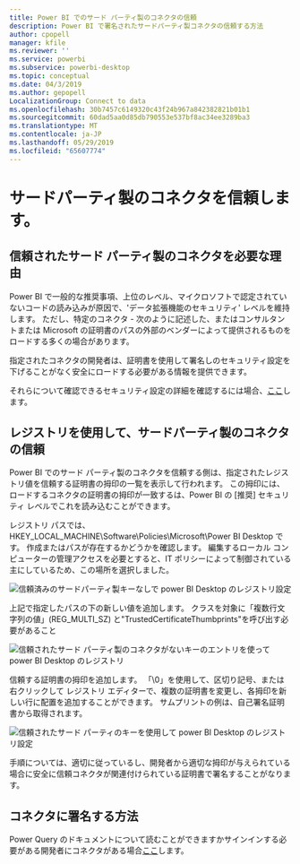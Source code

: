 ```yaml
---
title: Power BI でのサード パーティ製のコネクタの信頼
description: Power BI で署名されたサードパーティ製コネクタの信頼する方法
author: cpopell
manager: kfile
ms.reviewer: ''
ms.service: powerbi
ms.subservice: powerbi-desktop
ms.topic: conceptual
ms.date: 04/3/2019
ms.author: gepopell
LocalizationGroup: Connect to data
ms.openlocfilehash: 30b7457c6149320c43f24b967a842382821b01b1
ms.sourcegitcommit: 60dad5aa0d85db790553e537bf8ac34ee3289ba3
ms.translationtype: MT
ms.contentlocale: ja-JP
ms.lasthandoff: 05/29/2019
ms.locfileid: "65607774"
---
```

# <a name="trusting-third-party-connectors"></a>サードパーティ製のコネクタを信頼します。

## <a name="why-do-you-need-trusted-third-party-connectors"></a>信頼されたサード パーティ製のコネクタを必要な理由

Power BI で一般的な推奨事項、上位のレベル、マイクロソフトで認定されていないコードの読み込みが原因で、'データ拡張機能のセキュリティ' レベルを維持します。 ただし、特定のコネクタ - 次のように記述した、またはコンサルタントまたは Microsoft の証明書のパスの外部のベンダーによって提供されるものをロードする多くの場合があります。

指定されたコネクタの開発者は、証明書を使用して署名しのセキュリティ設定を下げることがなく安全にロードする必要がある情報を提供できます。

それらについて確認できるセキュリティ設定の詳細を確認するには場合、[ここ](https://docs.microsoft.com/power-bi/desktop-connector-extensibility)します。

## <a name="using-the-registry-to-trust-third-party-connectors"></a>レジストリを使用して、サードパーティ製のコネクタの信頼

Power BI でのサード パーティ製のコネクタを信頼する側は、指定されたレジストリ値を信頼する証明書の拇印の一覧を表示して行われます。 この拇印には、ロードするコネクタの証明書の拇印が一致するは、Power BI の [推奨] セキュリティ レベルでこれを読み込むことができます。 

レジストリ パスでは、HKEY_LOCAL_MACHINE\Software\Policies\Microsoft\Power BI Desktop です。 作成またはパスが存在するかどうかを確認します。 編集するローカル コンピューターの管理アクセスを必要とすると、IT ポリシーによって制御されている主にしているため、この場所を選択しました。 

![信頼済みのサードパーティ製キーなしで power BI Desktop のレジストリ設定](media/desktop-trusted-third-party-connectors/desktoptrustedthird1.png)

上記で指定したパスの下の新しい値を追加します。 クラスを対象に「複数行文字列の値」(REG_MULTI_SZ) と"TrustedCertificateThumbprints"を呼び出す必要があること 

![信頼されたサード パーティ製のコネクタがないキーのエントリを使って power BI Desktop のレジストリ](media/desktop-trusted-third-party-connectors/desktoptrustedthird2.png)

信頼する証明書の拇印を追加します。 「\0」を使用して、区切り記号、または右クリックして レジストリ エディターで、複数の証明書を変更し、各拇印を新しい行に配置を追加することができます。 サムプリントの例は、自己署名証明書から取得されます。 

 ![信頼されたサード パーティのキーを使用して power BI Desktop のレジストリ設定](media/desktop-trusted-third-party-connectors/desktoptrustedthird3.png)

手順については、適切に従っているし、開発者から適切な拇印が与えられている場合に安全に信頼コネクタが関連付けられている証明書で署名することがなります。

## <a name="how-to-sign-connectors"></a>コネクタに署名する方法

Power Query のドキュメントについて読むことができますかサインインする必要がある開発者にコネクタがある場合[ここ](https://docs.microsoft.com/power-query/handlingconnectorsigning)します。
